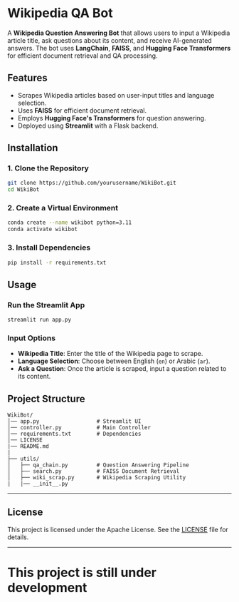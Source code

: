 # Wikipedia QA Bot

A **Wikipedia Question Answering Bot** that allows users to input a Wikipedia article title, ask questions about its content, and receive AI-generated answers. The bot uses **LangChain**, **FAISS**, and **Hugging Face Transformers** for efficient document retrieval and QA processing.

## Features
- Scrapes Wikipedia articles based on user-input titles and language selection.
- Uses **FAISS** for efficient document retrieval.
- Employs **Hugging Face's Transformers** for question answering.
- Deployed using **Streamlit** with a Flask backend.

## Installation

### 1. Clone the Repository
```bash
git clone https://github.com/yourusername/WikiBot.git
cd WikiBot
```

### 2. Create a Virtual Environment
```bash
conda create --name wikibot python=3.11
conda activate wikibot
```

### 3. Install Dependencies
```bash
pip install -r requirements.txt
```

## Usage

### Run the Streamlit App
```bash
streamlit run app.py
```

### Input Options
- **Wikipedia Title**: Enter the title of the Wikipedia page to scrape.
- **Language Selection**: Choose between English (`en`) or Arabic (`ar`).
- **Ask a Question**: Once the article is scraped, input a question related to its content.

## Project Structure
```
WikiBot/
│── app.py                  # Streamlit UI
│── controller.py           # Main Controller
│── requirements.txt        # Dependencies
│── LICENSE
|── README.md
|
├── utils/
│   ├── qa_chain.py         # Question Answering Pipeline
│   ├── search.py           # FAISS Document Retrieval
│   ├── wiki_scrap.py       # Wikipedia Scraping Utility
|   |── __init__.py
```

---

## License
This project is licensed under the Apache License. See the [LICENSE](LICENSE) file for details.

---

# This project is still under development 

